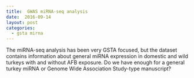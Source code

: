 ```yaml
---
title:  GWAS miRNA-seq analysis
date:  2016-09-14
layout: post
categories:
  - gsta mirna
---
```

The miRNA-seq analysis has been very GSTA focused, but the dataset contains information about general miRNA expression in domestic and wild turkeys with and without AFB exposure. Do we have enough for a general turkey miRNA or Genome Wide Association Study-type manuscript?
